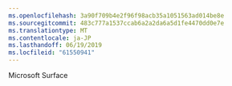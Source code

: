 ```yaml
---
ms.openlocfilehash: 3a90f709b4e2f96f98acb35a1051563ad014be8e
ms.sourcegitcommit: 483c777a1537ccab6a2a2da6a5d1fe4470dd0e7e
ms.translationtype: MT
ms.contentlocale: ja-JP
ms.lasthandoff: 06/19/2019
ms.locfileid: "61550941"
---
```

Microsoft Surface